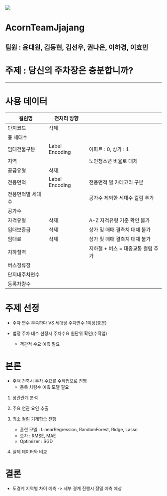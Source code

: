 <img src="https://img.shields.io/badge/AcornTeam 짜장-3178C6?style=flat&logo=Python&logoColor=white"/>
<h1>AcornTeamJjajang </h1>

## 팀원 : 윤대원, 김동현, 김선우, 권나은, 이하경, 이효민

<h1>주제 : 당신의 주차장은 충분합니까?</h1>

---

# 사용 데이터
| 컬럼명 | 전처리 방향 |  |
| --- | --- | --- |
| 단지코드 | 삭제 |  |
| 총 세대수 |  |  |
| 임대건물구분 | Label Encoding | 아파트 : 0, 상가 : 1 |
| 지역 |  | 노인청소년 비율로 대체 |
| 공급유형 | 삭제 |  |
| 전용면적 | Label Encoding | 전용면적 별 카테고리 구분 |
| 전용면적별 세대수 |  | 공가수 제외한 세대수 컬럼 추가 |
| 공가수 |  |  |
| 자격유형 | 삭제 | A-Z 자격유형 기준 확인 불가 |
| 임대보증금 | 삭제 | 상가 및 매매 결측치 대체 불가 |
| 임대료 | 삭제 | 상가 및 매매 결측치 대체 불가 |
| 지하철역 |  | 지하철 + 버스 = 대중교통 컬럼 추가 |
| 버스정류장 |  |  |
| 단지내주차면수 |  |  |
| 등록차량수 |  |  |


# 주제 선정
- 주차 면수 부족하다 VS 세대당 주차면수 1이상(충분)

- 법정 주차 대수 선정시 주차수요 원단위 확인(수작업)
  - 객관적 수요 예측 필요

# 본론
- 주택 건축시 주차 수요를 수작업으로 진행
  - 등록 차량수 예측 모델 필요

1. 상관관계 분석

2. 주요 연관 요인 추출

3. 최소 컬럼 기계학습 진행
    - 훈련 모델 : LinearRegression, RandomForest, Ridge, Lasso
    - 오차 : RMSE, MAE
    - Optimizer : SGD
    
4. 실제 데이터와 비교

# 결론

- 도경계 지역별 차이 예측 -> 세부 경계 진행시 정밀 예측 예상

